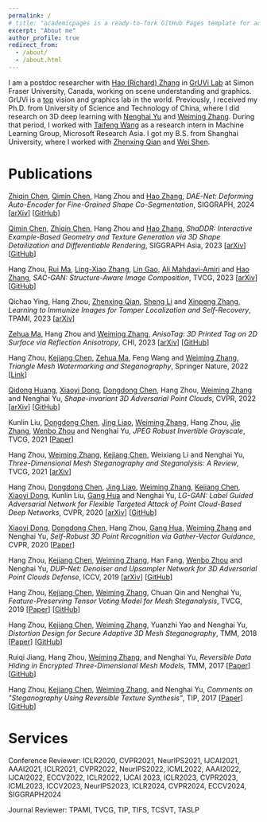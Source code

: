 ```yaml
---
permalink: /
# title: "academicpages is a ready-to-fork GitHub Pages template for academic personal websites"
excerpt: "About me"
author_profile: true
redirect_from: 
  - /about/
  - /about.html
---
```


I am a postdoc researcher with [Hao (Richard) Zhang](https://www.cs.sfu.ca/~haoz/index.html) in [GrUVi Lab](https://gruvi.cs.sfu.ca/) at Simon Fraser University, Canada, working on scene understanding and graphics. GrUVi is a [top](http://csrankings.org/#/index?vision&graph&visualization&world) vision and graphics lab in the world. Previously, I received my Ph.D. from University of Science and Technology of China, where I did research on 3D deep learning with [Nenghai Yu](https://scholar.google.com/citations?user=7620QAMAAAAJ&hl=en) and [Weiming Zhang](http://staff.ustc.edu.cn/~zhangwm/index.html). During that period, I worked with [Taifeng Wang](https://scholar.google.com/citations?hl=zh-CN&user=aMNBEk0AAAAJ&view_op=list_works&sortby=pubdate) as a research intern in Machine Learning Group, Microsoft Research Asia. I got my B.S. from Shanghai University, where I worked with [Zhenxing Qian](https://tomzqian.github.io/) and [Wei Shen](https://shenwei1231.github.io/).


Publications
======

<a href="https://czq142857.github.io/">Zhiqin Chen</a>, <a href="https://qiminchen.github.io/">Qimin Chen</a>, Hang Zhou and <a href="https://www.cs.sfu.ca/~haoz/">Hao Zhang</a>, <em>DAE-Net: Deforming Auto-Encoder for Fine-Grained Shape Co-Segmentation</em>, SIGGRAPH, 2024 [<a href="https://arxiv.org/pdf/2311.13125.pdf">arXiv</a>] [<a href="https://github.com/czq142857/DAE-Net">GitHub</a>]

<a href="https://qiminchen.github.io/">Qimin Chen</a>, <a href="https://czq142857.github.io/">Zhiqin Chen</a>, Hang Zhou and <a href="https://www.cs.sfu.ca/~haoz/">Hao Zhang</a>, <em>ShaDDR: Interactive Example-Based Geometry and Texture Generation via 3D Shape Detailization and Differentiable Rendering</em>, SIGGRAPH Asia, 2023 [<a href="https://arxiv.org/pdf/2306.04889.pdf">arXiv</a>] [<a href="https://github.com/qiminchen/ShaDDR">GitHub</a>]

Hang Zhou, <a href="https://ruim-jlu.github.io/">Rui Ma</a>, <a href="https://scholar.google.com/citations?user=Feu8yU0AAAAJ&hl=en">Ling-Xiao Zhang</a>, <a href="http://geometrylearning.com/lin/">Lin Gao</a>, <a href="https://www.sfu.ca/~amahdavi/Home.html">Ali Mahdavi-Amiri</a> and <a href="https://www.cs.sfu.ca/~haoz/">Hao Zhang</a>, <em>SAC-GAN: Structure-Aware Image Composition</em>, TVCG, 2023 [<a href="https://arxiv.org/pdf/2112.06596.pdf">arXiv</a>] [<a href="https://github.com/RyanHangZhou/SAC-GAN">GitHub</a>]

Qichao Ying, Hang Zhou, <a href="https://tomzqian.github.io/">Zhenxing Qian</a>, <a href="https://blazelisheng.github.io/">Sheng Li</a> and <a href="https://scholar.google.com.hk/citations?user=P76GtHwAAAAJ&hl=en">Xinpeng Zhang</a>, <em>Learning to Immunize Images for Tamper Localization and Self-Recovery</em>, TPAMI, 2023 [<a href="https://arxiv.org/pdf/2210.15902.pdf">arXiv</a>] 


<a href="https://mzh045.github.io/">Zehua Ma</a>, Hang Zhou and <a href="http://staff.ustc.edu.cn/~zhangwm/index.html">Weiming Zhang</a>, <em>AnisoTag: 3D Printed Tag on 2D Surface via Reflection Anisotropy</em>, CHI, 2023 [<a href="https://arxiv.org/abs/2301.10599">arXiv</a>] [<a href="https://github.com/mzh045/AnisoTag_Gcode_tool">GitHub</a>]

Hang Zhou, <a href="https://coriverchen.github.io/">Kejiang Chen</a>, <a href="https://mzh045.github.io/">Zehua Ma</a>, Feng Wang and <a href="http://staff.ustc.edu.cn/~zhangwm/index.html">Weiming Zhang</a>, <em>Triangle Mesh Watermarking and Steganography</em>, Springer Nature, 2022 [<a href="https://link.springer.com/book/10.1007/978-981-19-7720-6">Link</a>]

<a href="https://scholar.google.com/citations?user=F-OzLhQAAAAJ&hl=zh-CN">Qidong Huang</a>, <a href="https://scholar.google.com/citations?user=FscToE0AAAAJ&hl=zh-CN&oi=ao">Xiaoyi Dong</a>, <a href="http://www.dongdongchen.bid/">Dongdong Chen</a>, Hang Zhou, <a href="http://staff.ustc.edu.cn/~zhangwm/index.html">Weiming Zhang</a> and Nenghai Yu, <em>Shape-invariant 3D Adversarial Point Clouds</em>, CVPR, 2022 [<a href="https://arxiv.org/abs/2203.04041">arXiv</a>] [<a href='https://github.com/shikiw/SI-Adv'>GitHub</a>]

Kunlin Liu, <a href="http://www.dongdongchen.bid/">Dongdong Chen</a>, <a href="https://liaojing.github.io/html/index.html">Jing Liao</a>, <a href="http://staff.ustc.edu.cn/~zhangwm/index.html">Weiming Zhang</a>, Hang Zhou, <a href="http://home.ustc.edu.cn/~zjzac/">Jie Zhang</a>, <a href="http://staff.ustc.edu.cn/~welbeckz/">Wenbo Zhou</a> and Nenghai Yu, <em>JPEG Robust Invertible Grayscale</em>, TVCG, 2021 [<a href="https://ieeexplore.ieee.org/document/9453114">Paper</a>]

Hang Zhou, <a href="http://staff.ustc.edu.cn/~zhangwm/index.html">Weiming Zhang</a>, <a href="https://coriverchen.github.io/">Kejiang Chen</a>, Weixiang Li and Nenghai Yu, <em>Three-Dimensional Mesh Steganography and Steganalysis: A Review</em>, TVCG, 2021 [<a href="https://arxiv.org/abs/2104.10203">arXiv</a>]

<!-- Hang Zhou, <em>Research on Models and Methods of 3D Steganography</em>, Doctoral Dissertation, in Chinese, 2020 [<a href="thesis/3DSteganography_PhDDissertation_HangZhou.pdf">PDF</a>] -->

Hang Zhou, <a href="http://www.dongdongchen.bid/">Dongdong Chen</a>, <a href="https://liaojing.github.io/html/index.html">Jing Liao</a>, <a href="http://staff.ustc.edu.cn/~zhangwm/index.html">Weiming Zhang</a>, <a href="https://coriverchen.github.io/">Kejiang Chen</a>, <a href="https://scholar.google.com/citations?user=FscToE0AAAAJ&hl=zh-CN&oi=ao">Xiaoyi Dong</a>, Kunlin Liu, <a href="http://ganghua.org/">Gang Hua</a> and Nenghai Yu, <em>LG-GAN: Label Guided Adversarial Network for Flexible Targeted Attack of Point Cloud-Based Deep Networks</em>, CVPR, 2020 [<a href="https://arxiv.org/abs/2011.00566">arXiv</a>] [<a href="https://github.com/RyanHangZhou/LG-GAN">GitHub</a>]

<a href="https://scholar.google.com/citations?user=FscToE0AAAAJ&hl=zh-CN&oi=ao">Xiaoyi Dong</a>, <a href="http://www.dongdongchen.bid/">Dongdong Chen</a>, Hang Zhou, <a href="http://ganghua.org/">Gang Hua</a>, <a href="http://staff.ustc.edu.cn/~zhangwm/index.html">Weiming Zhang</a> and Nenghai Yu, <em>Self-Robust 3D Point Recognition via Gather-Vector Guidance</em>, CVPR, 2020 [<a href="https://ieeexplore.ieee.org/document/9156362">Paper</a>]

Hang Zhou, <a href="https://coriverchen.github.io/">Kejiang Chen</a>, <a href="http://staff.ustc.edu.cn/~zhangwm/index.html">Weiming Zhang</a>, Han Fang, <a href="http://staff.ustc.edu.cn/~welbeckz/">Wenbo Zhou</a> and Nenghai Yu, <em>DUP-Net: Denoiser and Upsampler Network for 3D Adversarial Point Clouds Defense</em>, ICCV, 2019 [<a href="https://arxiv.org/abs/1812.11017">arXiv</a>] [<a href="https://github.com/RyanHangZhou/DUP-Net">GitHub</a>]

Hang Zhou, <a href="https://coriverchen.github.io/">Kejiang Chen</a>, <a href="http://staff.ustc.edu.cn/~zhangwm/index.html">Weiming Zhang</a>, Chuan Qin and Nenghai Yu, <em>Feature-Preserving Tensor Voting Model for Mesh Steganalysis</em>, TVCG, 2019 [<a href="https://ieeexplore.ieee.org/document/8764385">Paper</a>] [<a href="https://github.com/RyanHangZhou/3D-Mesh-Steganalysis">GitHub</a>]

Hang Zhou, <a href="https://coriverchen.github.io/">Kejiang Chen</a>, <a href="http://staff.ustc.edu.cn/~zhangwm/index.html">Weiming Zhang</a>, Yuanzhi Yao and Nenghai Yu, <em>Distortion Design for Secure Adaptive 3D Mesh Steganography</em>, TMM, 2018 [<a href="https://ieeexplore.ieee.org/document/8540087">Paper</a>] [<a href="https://github.com/RyanHangZhou/3D-Mesh-Steganography">GitHub</a>]

Ruiqi Jiang, Hang Zhou, <a href="http://staff.ustc.edu.cn/~zhangwm/index.html">Weiming Zhang</a>, and Nenghai Yu, <I>Reversible Data Hiding in Encrypted Three-Dimensional Mesh Models</I>, TMM, 2017 [<a href="https://ieeexplore.ieee.org/document/7967833">Paper</a>] [<a href="https://github.com/RyanHangZhou/Reversible-Data-Hiding-Mesh">GitHub</a>]

Hang Zhou, <a href="https://coriverchen.github.io/">Kejiang Chen</a>, <a href="http://staff.ustc.edu.cn/~zhangwm/index.html">Weiming Zhang</a>, and Nenghai Yu, <I>Comments on "Steganography Using Reversible Texture Synthesis"</I>, TIP, 2017 [<a href="https://ieeexplore.ieee.org/document/6957552">Paper</a>] [<a href="https://github.com/RyanHangZhou/Texture-Attack">GitHub</a>]


Services
======
Conference Reviewer: 
ICLR2020, CVPR2021, NeurIPS2021, IJCAI2021, AAAI2021, ICLR2021, CVPR2022, NeurIPS2022, ICML2022, AAAI2022, IJCAI2022, ECCV2022, ICLR2022, IJCAI 2023, ICLR2023, CVPR2023, ICML2023, ICCV2023, NeurIPS2023, ICLR2024, CVPR2024, ECCV2024, SIGGRAPH2024

Journal Reviewer: 
TPAMI, TVCG, TIP, TIFS, TCSVT, TASLP


<!-- Example: editing a markdown file for a talk
![Editing a markdown file for a talk](/images/editing-talk.png) -->
<!-- 
For more info
------
More info about configuring academicpages can be found in [the guide](https://academicpages.github.io/markdown/). The [guides for the Minimal Mistakes theme](https://mmistakes.github.io/minimal-mistakes/docs/configuration/) (which this theme was forked from) might also be helpful. -->
